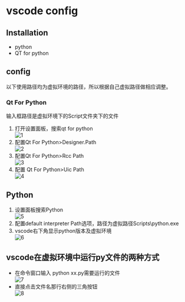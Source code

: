 # vscode config
## Installation
- python
- QT for python
## config
以下使用路径均为虚拟环境的路径，所以根据自己虚拟路径做相应调整。
### Qt For Python
输入框路径是虚拟环境下的Script文件夹下的文件
1. 打开设置面板，搜索qt for python<br>
![1](https://github.com/Generalizations/test1/assets/142973887/59e1ddb4-85d7-4d23-9e83-f64fd4be3bb7)
2. 配置Qt For Python>Designer.Path<br>
![2](https://github.com/Generalizations/test1/assets/142973887/6034b3c4-6853-45db-9df0-fb3faa5720c8)
3. 配置Qt For Python>Rcc Path<br>
![3](https://github.com/Generalizations/test1/assets/142973887/4e5e6765-a973-4316-abfa-cf2d89770556)
4. 配置 Qt For Python>Uic Path<br>
![4](https://github.com/Generalizations/test1/assets/142973887/b89a9fb5-9190-4ca5-aee6-b498ea895bf4)
## Python
1. 设置面板搜索Python<br>
![5](https://github.com/Generalizations/test1/assets/142973887/3670ed2d-89b3-447e-a7b9-c285a7a2d6a6)
2. 配置default interpreter Path选项，路径为虚拟路径Scripts\python.exe<br>
3. vscode右下角显示python版本及虚拟环境<br>
![6](https://github.com/Generalizations/test1/assets/142973887/b3702e6a-2253-4a98-ae13-b9c8e55ba8d7)
## vscode在虚拟环境中运行py文件的两种方式
- 在命令窗口输入 python  xx.py需要运行的文件<br>
![7](https://github.com/Generalizations/test1/assets/142973887/41a898c5-6ca8-4e34-a7d4-6ad5817ce748)
- 直接点击文件名那行右侧的三角按钮<br>
![8](https://github.com/Generalizations/test1/assets/142973887/4c556ecd-da39-4449-b73e-6cfa4d60dbb5)
